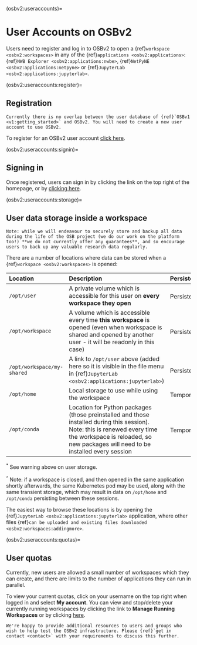 (osbv2:useraccounts)=
# User Accounts on OSBv2

Users need to register and log in to OSBv2 to open a {ref}`workspace <osbv2:workspaces>` in any of the {ref}`applications <osbv2:applications>`: {ref}`NWB Explorer <osbv2:applications:nwbe>`, {ref}`NetPyNE <osbv2:applications:netpyne>` or {ref}`JupyterLab <osbv2:applications:jupyterlab>`.

(osbv2:useraccounts:register)=
## Registration

```{admonition} OSBv2 has a different user database to OSBv1
Currently there is no overlap between the user database of {ref}`OSBv1 <v1:getting_started>` and OSBv2. You will need to create a new user account to use OSBv2.
```

To register for an OSBv2 user account [click here](https://www.v2.opensourcebrain.org/register).


(osbv2:useraccounts:signin)=
## Signing in

Once registered, users can sign in by clicking the link on the top right of the homepage, or by [clicking here](https://www.v2.opensourcebrain.org/login).


(osbv2:useraccounts:storage)=
## User data storage inside a workspace

```{admonition} Warning about user storage
Note: while we will endeavour to securely store and backup all data during the life of the OSB project (we do our work on the platform too!) **we do not currently offer any guarantees**, and so encourage users to back up any valuable research data regularly.
```

There are a number of locations where data can be stored when a {ref}`workspace <osbv2:workspaces>` is opened:

| Location | Description | Persistence |
|:---|:---|:---|
| `/opt/user` | A private volume which is accessible for this user on **every workspace they open** | Persistent<sup>*</sup> |
| `/opt/workspace` | A volume which is accessible every time **this workspace** is opened (even when workspace is shared and opened by another user - it will be readonly in this case) | Persistent<sup>*</sup> |
| `/opt/workspace/my-shared` | A link to `/opt/user` above (added here so it is visible in the file menu in {ref}`JupyterLab <osbv2:applications:jupyterlab>`) | Persistent<sup>*</sup> |
| `/opt/home` | Local storage to use while using the workspace | Temporary<sup>^</sup> |
| `/opt/conda` | Location for Python packages (those preinstalled and those installed during this session). Note: this is renewed every time the workspace is reloaded, so new packages will need to be installed every session  | Temporary<sup>^</sup> |

<sup>*</sup> See warning above on user storage.

<sup>^</sup> Note: if a workspace is closed, and then opened in the same application shortly afterwards, the same Kubernetes pod may be used, along with the same transient storage, which may result in data on `/opt/home` and `/opt/conda` persisting between these sessions.

The easiest way to browse these locations is by opening the {ref}`JupyterLab <osbv2:applications:jupyterlab>` application, where other files {ref}`can be uploaded and existing files downloaded <osbv2:workspaces:addingmore>`.


(osbv2:useraccounts:quotas)=
## User quotas

Currently, new users are allowed a small number of workspaces which they can create, and there are limits to the number of applications they can run in parallel. 

To view your current quotas, click on your username on the top right when logged in and select **My account**. You can view and stop/delete your currently running workspaces by clicking the link to **Manage Running Workspaces** or by clicking [here](https://notebooks.v2.opensourcebrain.org/hub/home). 

```{admonition} Need more resources?
We're happy to provide additional resources to users and groups who wish to help test the OSBv2 infrastructure. Please {ref}`get in contact <contact>` with your requirements to discuss this further.  
```